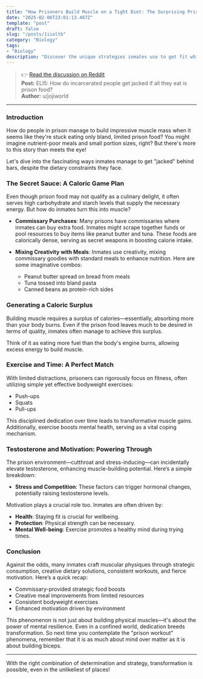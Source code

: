 ```yaml
---
title: "How Prisoners Build Muscle on a Tight Diet: The Surprising Prison Fitness"
date: "2025-02-06T23:01:13.487Z"
template: "post"
draft: false
slug: "/posts/1iioltb"
category: "Biology"
tags:
- "Biology"
description: "Discover the unique strategies inmates use to get fit while dining on limited prison meals."
---
```

>👉 [Read the discussion on Reddit](https://www.reddit.com/r/explainlikeimfive/comments/1iioltb)  
>**Post:** ELI5: How do incarcerated people get jacked if all they eat is prison food?  
>**Author:** u/jojiworld  
---

### Introduction

How do people in prison manage to build impressive muscle mass when it seems like they're stuck eating only bland, limited prison food? You might imagine nutrient-poor meals and small portion sizes, right? But there's more to this story than meets the eye!  

Let's dive into the fascinating ways inmates manage to get "jacked" behind bars, despite the dietary constraints they face.

### The Secret Sauce: A Caloric Game Plan

Even though prison food may not qualify as a culinary delight, it often serves high carbohydrate and starch levels that supply the necessary energy. But how do inmates turn this into muscle?

- **Commissary Purchases**: Many prisons have commissaries where inmates can buy extra food. Inmates might scrape together funds or pool resources to buy items like peanut butter and tuna. These foods are calorically dense, serving as secret weapons in boosting calorie intake.

- **Mixing Creativity with Meals**: Inmates use creativity, mixing commissary goodies with standard meals to enhance nutrition. Here are some imaginative combos:
  - Peanut butter spread on bread from meals
  - Tuna tossed into bland pasta
  - Canned beans as protein-rich sides

### Generating a Caloric Surplus

Building muscle requires a surplus of calories—essentially, absorbing more than your body burns. Even if the prison food leaves much to be desired in terms of quality, inmates often manage to achieve this surplus.

Think of it as eating more fuel than the body's engine burns, allowing excess energy to build muscle.

### Exercise and Time: A Perfect Match

With limited distractions, prisoners can rigorously focus on fitness, often utilizing simple yet effective bodyweight exercises:

- Push-ups
- Squats
- Pull-ups

This disciplined dedication over time leads to transformative muscle gains. Additionally, exercise boosts mental health, serving as a vital coping mechanism.

### Testosterone and Motivation: Powering Through

The prison environment—cutthroat and stress-inducing—can incidentally elevate testosterone, enhancing muscle-building potential. Here’s a simple breakdown:

- **Stress and Competition**: These factors can trigger hormonal changes, potentially raising testosterone levels.

Motivation plays a crucial role too. Inmates are often driven by:
- **Health**: Staying fit is crucial for wellbeing.
- **Protection**: Physical strength can be necessary.
- **Mental Well-being**: Exercise promotes a healthy mind during trying times.

### Conclusion

Against the odds, many inmates craft muscular physiques through strategic consumption, creative dietary solutions, consistent workouts, and fierce motivation. Here’s a quick recap:

- Commissary-provided strategic food boosts
- Creative meal improvements from limited resources
- Consistent bodyweight exercises
- Enhanced motivation driven by environment 

This phenomenon is not just about building physical muscles—it's about the power of mental resilience. Even in a confined world, dedication breeds transformation. So next time you contemplate the "prison workout" phenomena, remember that it is as much about mind over matter as it is about building biceps.  

---

With the right combination of determination and strategy, transformation is possible, even in the unlikeliest of places!